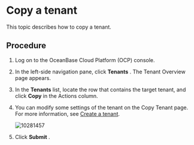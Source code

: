 Copy a tenant 
==================================

This topic describes how to copy a tenant. 

Procedure 
------------------------------

1. Log on to the OceanBase Cloud Platform (OCP) console.

   

2. In the left-side navigation pane, click **Tenants** . The Tenant Overview page appears.

   

3. In the **Tenants** list, locate the row that contains the target tenant, and click **Copy** in the Actions column.

   

4. You can modify some settings of the tenant on the Copy Tenant page. For more information, see [Create a tenant](../200.basic-tenant-operations/100.userguide-create-a-tenant.md).

   ![10281457](https://help-static-aliyun-doc.aliyuncs.com/assets/img/en-US/3304306461/p345351.png)
   

5. Click **Submit** .

   



